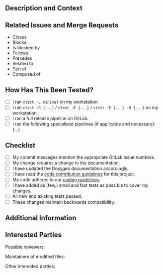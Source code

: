 <!--
Provide a general summary of your changes in the Title above. Use the prefix "WIP:" if this is a work-in-progress merge request.
-->

<!--
Note that anything between these delimiters is a comment that will not appear in the merge request description once created.
-->

<!--
Assignees:  If you know anyone who should likely handle bringing this merge request to completion or who should review it, select them from the Assignees drop-down on the right.
-->

<!--
Labels: Update the label of the issue(s) addressed by this merge request to "Under Review".
-->

## Description and Context
<!--
Provide a brief and concise description of your proposed change. Why is this change required?  What problem does it solve?
-->

## Related Issues and Merge Requests
<!--
If applicable, let us know how this merge request is related to any other open issues or pull requests:
-->
* Closes
* Blocks
* Is blocked by
* Follows
* Precedes
* Related to
* Part of
* Composed of

## How Has This Been Tested?
<!--
Choose from these suggestions if applicable and fill the missing options.
Fill free to provide further information if necessary.
-->
- [ ] I ran `ctest -L minimal` on my workstation.
- [ ] I ran `ctest -R {...}` / `ctest -E {...}` / `ctest -E {...} -R {...}` on my workstation.
- [ ] I ran a full release pipeline on GitLab.
- [ ] I ran the following specialised pipelines (if applicable and necessary): {...}

## Checklist
<!--
Go over all the following points, and put an `x` in all the boxes that apply. If you are unsure about any of these, please ask; we are here to help.
-->
- [ ] My commit messages mention the appropriate GitLab issue numbers.
- [ ] My change requires a change to the documentation.
- [ ] I have updated the Doxygen documentation accordingly.
- [ ] I have read the [code contribution guidelines](https://gitlab.lrz.de/baci/baci/blob/master/CONTRIBUTING.md) for this project.
- [ ] My code adheres to our [coding guidelines](https://gitlab.lrz.de/baci/baci/wikis/Baci-development-guidelines).
- [ ] I have added as (few,) small and fast tests as possible to cover my changes.
- [ ] All new and existing tests passed.
- [ ] These changes maintain backwards compatibility.

## Additional Information
<!--
Is there anything else your fellow developers need to know in evaluating this merge request?
Feel free to add supplementary material here (e.g. screen output, log files, screenshots)
-->

## Interested Parties
<!--
If there's anyone you think should be looped in on this merge request, feel free to @mention them here. In particular, @mention possible reviewers as well as the maintainers of all the files you've touched.
-->

Possible reviewers:

Maintainers of modified files:

Other interested parties:


